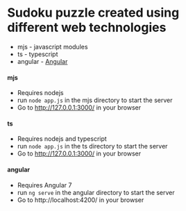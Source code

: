 # Sudoku puzzle created using different web technologies

* mjs     - javascript modules
* ts      - typescript
* angular - [Angular](https://angular.io/ "Angular")

#### mjs
* Requires nodejs
* run `node app.js` in the mjs directory to start the server
* Go to http://127.0.0.1:3000/ in your browser

#### ts
* Requires nodejs and typescript
* run `node app.js` in the ts directory to start the server
* Go to http://127.0.0.1:3000/ in your browser

#### angular
* Requires Angular 7
* run `ng serve` in the angular directory to start the server
* Go to http://localhost:4200/ in your browser

